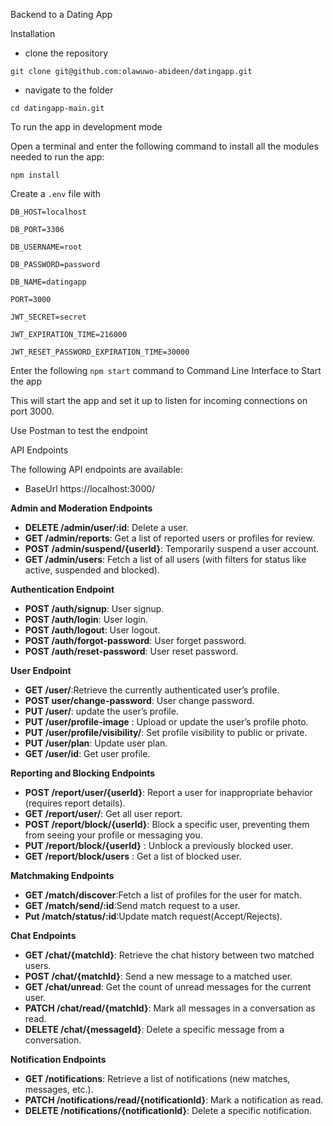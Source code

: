 Backend to a Dating App 

Installation

- clone the repository


`git clone git@github.com:olawuwo-abideen/datingapp.git`


- navigate to the folder


`cd datingapp-main.git`

To run the app in development mode

Open a terminal and enter the following command to install all the  modules needed to run the app:

`npm install`


Create a `.env` file with

`DB_HOST=localhost`

`DB_PORT=3306`

`DB_USERNAME=root`

`DB_PASSWORD=password`

`DB_NAME=datingapp`

`PORT=3000`

`JWT_SECRET=secret`

`JWT_EXPIRATION_TIME=216000`

`JWT_RESET_PASSWORD_EXPIRATION_TIME=30000`


Enter the following `npm start` command to Command Line Interface to Start the app

This will start the app and set it up to listen for incoming connections on port 3000. 

Use Postman to test the endpoint

API Endpoints

The following API endpoints are available:

- BaseUrl https://localhost:3000/

**Admin and Moderation Endpoints**

- **DELETE /admin/user/:id**: Delete a user.
- **GET /admin/reports**: Get a list of reported users or profiles for review.
- **POST /admin/suspend/{userId}**: Temporarily suspend a user account.
- **GET /admin/users**: Fetch a list of all users (with filters for status like active, suspended and blocked).

**Authentication Endpoint**

- **POST /auth/signup**: User signup.
- **POST /auth/login**: User login.
- **POST /auth/logout**: User logout.
- **POST /auth/forgot-password**: User forget password.
- **POST /auth/reset-password**: User reset password.

**User Endpoint**

- **GET /user/**:Retrieve the currently authenticated user’s profile.
- **POST user/change-password**: User change password.
- **PUT /user/**: update the user’s profile.
- **PUT /user/profile-image** : Upload or update the user’s profile photo.
- **PUT /user/profile/visibility/**: Set profile visibility to public or private.
- **PUT /user/plan**: Update user plan.
- **GET /user/id**: Get user profile.

**Reporting and Blocking Endpoints**

- **POST /report/user/{userId}**: Report a user for inappropriate behavior (requires report details).
- **GET /report/user/**: Get all user report.
- **POST /report/block/{userId}**: Block a specific user, preventing them from seeing your profile or messaging you.
- **PUT /report/block/{userId}** : Unblock a previously blocked user.
- **GET /report/block/users** : Get a list of blocked user.

**Matchmaking Endpoints**

- **GET /match/discover**:Fetch a list of profiles for the user for match.
- **GET /match/send/:id**:Send match request to a user.
- **Put /match/status/:id**:Update match request(Accept/Rejects).



**Chat Endpoints**

- **GET /chat/{matchId}**: Retrieve the chat history between two matched users.
- **POST /chat/{matchId}**: Send a new message to a matched user.
- **GET /chat/unread**: Get the count of unread messages for the current user.
- **PATCH /chat/read/{matchId}**: Mark all messages in a conversation as read.
- **DELETE /chat/{messageId}**: Delete a specific message from a conversation.


**Notification Endpoints**

- **GET /notifications**: Retrieve a list of notifications (new matches, messages, etc.).
- **PATCH /notifications/read/{notificationId}**: Mark a notification as read.
- **DELETE /notifications/{notificationId}**: Delete a specific notification.